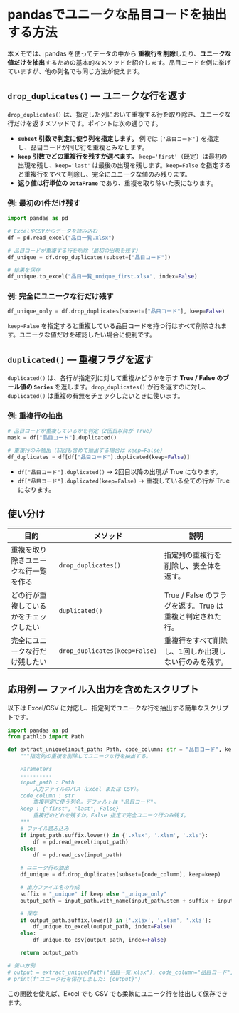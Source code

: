 # pandasでユニークな品目コードを抽出する方法

本メモでは、pandas を使ってデータの中から **重複行を削除**したり、**ユニークな値だけを抽出**するための基本的なメソッドを紹介します。品目コードを例に挙げていますが、他の列名でも同じ方法が使えます。

## `drop_duplicates()` — ユニークな行を返す

`drop_duplicates()` は、指定した列において重複する行を取り除き、ユニークな行だけを返すメソッドです。ポイントは次の通りです。

- **`subset` 引数で判定に使う列を指定します。** 例では `['品目コード']` を指定し、品目コードが同じ行を重複とみなします。
- **`keep` 引数でどの重複行を残すか選べます。** `keep='first'`（既定）は最初の出現を残し、`keep='last'` は最後の出現を残します。`keep=False` を指定すると重複行をすべて削除し、完全にユニークな値のみ残ります。
- **返り値は行単位の `DataFrame`** であり、重複を取り除いた表になります。

### 例: 最初の1件だけ残す

```python
import pandas as pd

# ExcelやCSVからデータを読み込む
df = pd.read_excel("品目一覧.xlsx")

# 品目コードが重複する行を削除（最初の出現を残す）
df_unique = df.drop_duplicates(subset=["品目コード"])

# 結果を保存
df_unique.to_excel("品目一覧_unique_first.xlsx", index=False)
```

### 例: 完全にユニークな行だけ残す

```python
df_unique_only = df.drop_duplicates(subset=["品目コード"], keep=False)
```

`keep=False` を指定すると重複している品目コードを持つ行はすべて削除されます。ユニークな値だけを確認したい場合に便利です。

## `duplicated()` — 重複フラグを返す

`duplicated()` は、各行が指定列に対して重複かどうかを示す **True / False のブール値の `Series`** を返します。`drop_duplicates()` が行を返すのに対し、`duplicated()` は重複の有無をチェックしたいときに使います。

### 例: 重複行の抽出

```python
# 品目コードが重複しているかを判定（2回目以降が True）
mask = df["品目コード"].duplicated()

# 重複行のみ抽出（初回も含めて抽出する場合は keep=False）
df_duplicates = df[df["品目コード"].duplicated(keep=False)]
```

- `df["品目コード"].duplicated()` → 2回目以降の出現が True になります。
- `df["品目コード"].duplicated(keep=False)` → 重複している全ての行が True になります。

## 使い分け

|目的|メソッド|説明|
|---|---|---|
|重複を取り除きユニークな行一覧を作る|`drop_duplicates()`|指定列の重複行を削除し、表全体を返す。|
|どの行が重複しているかをチェックしたい|`duplicated()`|True / False のフラグを返す。True は重複と判定された行。|
|完全にユニークな行だけ残したい|`drop_duplicates(keep=False)`|重複行をすべて削除し、1回しか出現しない行のみを残す。|

## 応用例 — ファイル入出力を含めたスクリプト

以下は Excel/CSV に対応し、指定列でユニークな行を抽出する簡単なスクリプトです。

```python
import pandas as pd
from pathlib import Path

def extract_unique(input_path: Path, code_column: str = "品目コード", keep: str | bool = "first"):
    """指定列の重複を削除してユニークな行を抽出する。

    Parameters
    ----------
    input_path : Path
        入力ファイルのパス（Excel または CSV）。
    code_column : str
        重複判定に使う列名。デフォルトは "品目コード"。
    keep : {"first", "last", False}
        重複行のどれを残すか。False 指定で完全ユニーク行のみ残す。
    """
    # ファイル読み込み
    if input_path.suffix.lower() in {'.xlsx', '.xlsm', '.xls'}:
        df = pd.read_excel(input_path)
    else:
        df = pd.read_csv(input_path)

    # ユニーク行の抽出
    df_unique = df.drop_duplicates(subset=[code_column], keep=keep)

    # 出力ファイル名の作成
    suffix = "_unique" if keep else "_unique_only"
    output_path = input_path.with_name(input_path.stem + suffix + input_path.suffix)

    # 保存
    if output_path.suffix.lower() in {'.xlsx', '.xlsm', '.xls'}:
        df_unique.to_excel(output_path, index=False)
    else:
        df_unique.to_csv(output_path, index=False)

    return output_path

# 使い方例
# output = extract_unique(Path("品目一覧.xlsx"), code_column="品目コード", keep="first")
# print(f"ユニーク行を保存しました: {output}")
```

この関数を使えば、Excel でも CSV でも柔軟にユニーク行を抽出して保存できます。